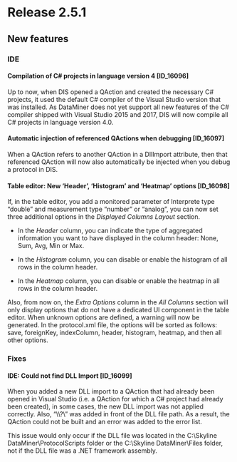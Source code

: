 # Release 2.5.1

## New features

### IDE

#### Compilation of C# projects in language version 4 \[ID_16096\]

Up to now, when DIS opened a QAction and created the necessary C# projects, it used the default C# compiler of the Visual Studio version that was installed. As DataMiner does not yet support all new features of the C# compiler shipped with Visual Studio 2015 and 2017, DIS will now compile all C# projects in language version 4.0.

#### Automatic injection of referenced QActions when debugging \[ID_16097\]

When a QAction refers to another QAction in a DllImport attribute, then that referenced QAction will now also automatically be injected when you debug a protocol in DIS.

#### Table editor: New ‘Header’, ‘Histogram’ and ‘Heatmap’ options \[ID_16098\]

If, in the table editor, you add a monitored parameter of Interprete type “double” and measurement type “number” or “analog”, you can now set three additional options in the *Displayed Columns Layout* section.

- In the *Header* column, you can indicate the type of aggregated information you want to have displayed in the column header: None, Sum, Avg, Min or Max.

- In the *Histogram* column, you can disable or enable the histogram of all rows in the column header.

- In the *Heatmap* column, you can disable or enable the heatmap in all rows in the column header.

Also, from now on, the *Extra Options* column in the *All Columns* section will only display options that do not have a dedicated UI component in the table editor. When unknown options are defined, a warning will now be generated. In the protocol.xml file, the options will be sorted as follows: save, foreignKey, indexColumn, header, histogram, heatmap, and then all other options.

### Fixes

#### IDE: Could not find DLL Import \[ID_16099\]

When you added a new DLL import to a QAction that had already been opened in Visual Studio (i.e. a QAction for which a C# project had already been created), in some cases, the new DLL import was not applied correctly. Also, “\\\\?\\” was added in front of the DLL file path. As a result, the QAction could not be built and an error was added to the error list.

This issue would only occur if the DLL file was located in the C:\\Skyline DataMiner\\ProtocolScripts folder or the C:\\Skyline DataMiner\\Files folder, not if the DLL file was a .NET framework assembly.
